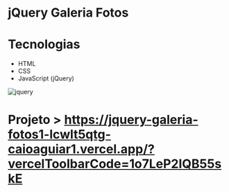 # jQuery Galeria Fotos

# Tecnologias
- HTML
- CSS
- JavaScript (jQuery)

![jquery](https://github.com/CaioAguiar1/jqueryGaleriaFotos1/assets/88971985/edcdf270-0952-4040-a147-4638032ec383)

# Projeto > https://jquery-galeria-fotos1-lcwlt5qtg-caioaguiar1.vercel.app/?vercelToolbarCode=1o7LeP2IQB55skE

